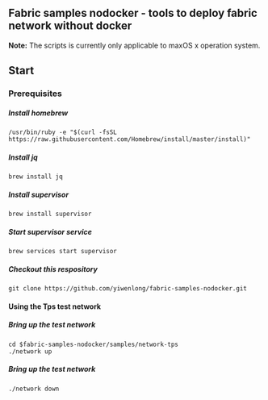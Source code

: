 ## Fabric samples nodocker - tools to deploy fabric network without docker

**Note:** The scripts is currently only applicable to maxOS x operation system.

## Start

### Prerequisites

##### Install homebrew

```shell
/usr/bin/ruby -e "$(curl -fsSL https://raw.githubusercontent.com/Homebrew/install/master/install)"
```

##### Install jq

```shell
brew install jq
```

##### Install supervisor

```shell
brew install supervisor
```

##### Start supervisor service

```
brew services start supervisor
```

##### Checkout this respository

```shell
git clone https://github.com/yiwenlong/fabric-samples-nodocker.git
```

#### Using the Tps test network

##### Bring up the test network

```shell
cd $fabric-samples-nodocker/samples/network-tps
./network up
```

##### Bring up the test network

```shell
./network down
```

